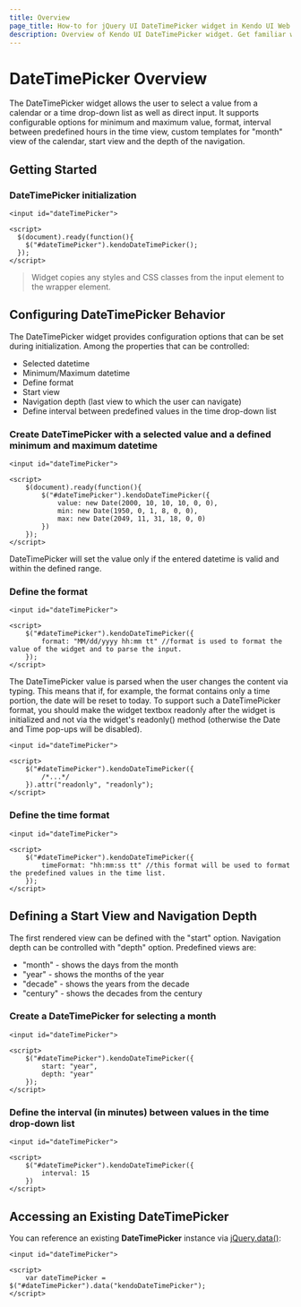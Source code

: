 ```yaml
---
title: Overview
page_title: How-to for jQuery UI DateTimePicker widget in Kendo UI Web framework
description: Overview of Kendo UI DateTimePicker widget. Get familiar with the configuration options of the control and define the interval between values in the time drop-down list.
---
```


# DateTimePicker Overview

The DateTimePicker widget allows the user to select a value from a
calendar or a time drop-down list as well as direct input.
It supports configurable options for minimum and maximum value, format, interval between predefined hours in the time view, custom templates for "month" view
of the calendar, start view and the depth of the navigation.


## Getting Started

### DateTimePicker initialization
    
    <input id="dateTimePicker"> 

    <script>
      $(document).ready(function(){
        $("#dateTimePicker").kendoDateTimePicker();
      });
    </script>

> Widget copies any styles and CSS classes from the input element to the wrapper element.

## Configuring DateTimePicker Behavior

The DateTimePicker widget provides configuration options that can be set
during initialization. Among the properties that can be controlled:


*   Selected datetime
*   Minimum/Maximum datetime
*   Define format
*   Start view
*   Navigation depth (last view to which the user can navigate)
*   Define interval between predefined values in the time drop-down list

### Create DateTimePicker with a selected value and a defined minimum and maximum datetime
    <input id="dateTimePicker"> 

    <script>
        $(document).ready(function(){
            $("#dateTimePicker").kendoDateTimePicker({
                value: new Date(2000, 10, 10, 10, 0, 0),
                min: new Date(1950, 0, 1, 8, 0, 0),
                max: new Date(2049, 11, 31, 18, 0, 0)
            })
        });
    </script>

DateTimePicker will set the value only if the entered datetime is valid and
within the defined range.

### Define the format
    <input id="dateTimePicker"> 

    <script>
        $("#dateTimePicker").kendoDateTimePicker({
            format: "MM/dd/yyyy hh:mm tt" //format is used to format the value of the widget and to parse the input.
        });
    </script>

The DateTimePicker value is parsed when the user changes the content via typing. This means that if, for example, the format contains only a time portion, the date will be reset to today.
To support such a DateTimePicker format, you should make the widget textbox readonly after the widget is initialized and not via the widget's readonly() method (otherwise the Date and Time pop-ups will be disabled).
    
    <input id="dateTimePicker"> 

    <script>
        $("#dateTimePicker").kendoDateTimePicker({
            /*...*/
        }).attr("readonly", "readonly");
    </script>

### Define the time format
    
    <input id="dateTimePicker"> 
    
    <script>
        $("#dateTimePicker").kendoDateTimePicker({
            timeFormat: "hh:mm:ss tt" //this format will be used to format the predefined values in the time list.
        });
    </script>     

## Defining a Start View and Navigation Depth


The first rendered view can be defined with the "start" option.
Navigation depth can be controlled with "depth" option. Predefined
views are:


*   "month" - shows the days from the month
*   "year" - shows the months of the year
*   "decade" - shows the years from the decade
*   "century" - shows the decades from the century

### Create a DateTimePicker for selecting a month
    <input id="dateTimePicker"> 
    
    <script>
        $("#dateTimePicker").kendoDateTimePicker({
            start: "year",
            depth: "year"
        });
    </script>

### Define the interval (in minutes) between values in the time drop-down list
    
    <input id="dateTimePicker"> 
    
    <script>
        $("#dateTimePicker").kendoDateTimePicker({
            interval: 15
        })
    </script>

## Accessing an Existing DateTimePicker


You can reference an existing **DateTimePicker** instance via
[jQuery.data()](http://api.jquery.com/jQuery.data/):

    <input id="dateTimePicker"> 
    
    <script>
        var dateTimePicker = $("#dateTimePicker").data("kendoDateTimePicker");
    </script>
